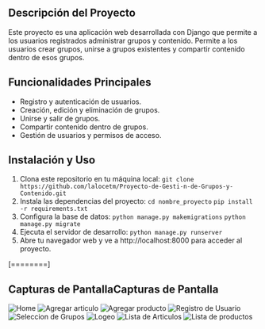 
## Descripción del Proyecto

Este proyecto es una aplicación web desarrollada con Django que permite a los usuarios registrados administrar grupos y contenido. Permite a los usuarios crear grupos, unirse a grupos existentes y compartir contenido dentro de esos grupos.

## Funcionalidades Principales

- Registro y autenticación de usuarios.
- Creación, edición y eliminación de grupos.
- Unirse y salir de grupos.
- Compartir contenido dentro de grupos.
- Gestión de usuarios y permisos de acceso.

## Instalación y Uso

1. Clona este repositorio en tu máquina local:
`git clone https://github.com/lalocetm/Proyecto-de-Gesti-n-de-Grupos-y-Contenido.git`
2. Instala las dependencias del proyecto:
`cd nombre_proyecto`
`pip install -r requirements.txt`
3. Configura la base de datos:
`python manage.py makemigrations`
`python manage.py migrate`
4. Ejecuta el servidor de desarrollo:
`python manage.py runserver`
5. Abre tu navegador web y ve a http://localhost:8000 para acceder al proyecto.

[========]


## Capturas de PantallaCapturas de Pantalla
![Home](https://github.com/lalocetm/Proyecto-de-Gesti-n-de-Grupos-y-Contenido/assets/88285945/3f3321f6-12e7-4b22-a300-ed2b39898a53)
![Agregar articulo](https://github.com/lalocetm/Proyecto-de-Gesti-n-de-Grupos-y-Contenido/assets/88285945/a30aac28-191c-4b3a-b097-bf5586e332e2)
![Agregar producto](https://github.com/lalocetm/Proyecto-de-Gesti-n-de-Grupos-y-Contenido/assets/88285945/f1d1c1a0-ecd2-45e8-a84b-aacbe4dd36d6)
![Registro de Usuario](https://github.com/lalocetm/Proyecto-de-Gesti-n-de-Grupos-y-Contenido/assets/88285945/05e67ce6-00ba-4981-b285-e650272d57d9)
![Seleccion de Grupos](https://github.com/lalocetm/Proyecto-de-Gesti-n-de-Grupos-y-Contenido/assets/88285945/f83500b8-1b5c-4449-9bc1-7a55f454e535)
![Logeo](https://github.com/lalocetm/Proyecto-de-Gesti-n-de-Grupos-y-Contenido/assets/88285945/06c0ab88-d13d-4f63-b1f3-d5fcc73b3562)
![Lista de Articulos](https://github.com/lalocetm/Proyecto-de-Gesti-n-de-Grupos-y-Contenido/assets/88285945/78949939-e9cf-48ab-a101-8590b5b9e4f4)
![Lista de productos](https://github.com/lalocetm/Proyecto-de-Gesti-n-de-Grupos-y-Contenido/assets/88285945/cd80392a-8bc0-4ca3-b8b0-8b25c55f10bc)
